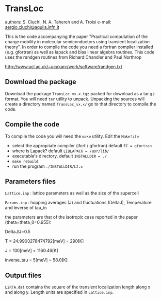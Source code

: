 # TransLoc
authors: S. Ciuchi, N. A. Tahereh and A. Troisi
e-mail: sergio.ciuchi@aquila.infn.it

This is the code accompanying the paper "Practical computation of the charge mobility in molecular semiconductors using transient localization theory".
In order to compile the code you need a fortran compiler installed (e.g. gfortran) as well as lapack and blas linear algebra routines.
This code uses the randgen routines from Richard Chandler and Paul Northrop

http://www.ucl.ac.uk/~ucakarc/work/software/randgen.txt

Download the package
--------------------
Download the package `TransLoc_vx.x.tgz` packed for download as a tar.gz format. You will need `tar` utility to unpack.
Unpacking the sources will create a directory named `TransLoc_vx.x/` go to that directory to compile the code.

Compile the code
----------------
To compile the code you will need the `make` utility.
Edit the `Makefile` 

- select the appropriate compiler (ifort / gfortran) default `FC = gfortran`
- where is Lapack? default  `LIBLAPACK = /usr/lib/`
- executable's directory, default `INSTALLDIR = ./`
- `make rebuild`
- run the program `./INSTALLDIR/L2.x`

Parameters files
----------------

`Lattice.inp` : lattice parameters as well as the size of the supercell
 
`Params.inp` : hopping averages (J) and fluctuations (DeltaJ), Temperature and inverse of tau_in

the parameters are that of the isotropic case reported in the paper (theta=theta_0=0.955):

DeltaJ/J=0.5

T = 24.9900278474792[meV] = 290[K]

J = 100[meV] = 1160.46[K]

inverse_tau = 5[meV] = 58.0[K]

Output files
------------

`L2RTA.dat` contains the square of the transient localization length along x and along y. Length units are specified in `Lattice.inp`.